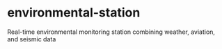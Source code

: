 # environmental-station
Real-time environmental monitoring station combining weather, aviation, and seismic data

